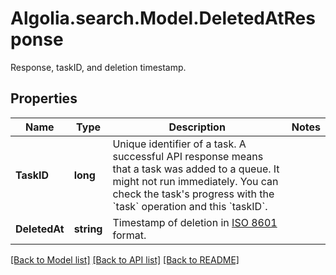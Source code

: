# Algolia.search.Model.DeletedAtResponse
Response, taskID, and deletion timestamp.

## Properties

Name | Type | Description | Notes
------------ | ------------- | ------------- | -------------
**TaskID** | **long** | Unique identifier of a task. A successful API response means that a task was added to a queue. It might not run immediately. You can check the task&#39;s progress with the &#x60;task&#x60; operation and this &#x60;taskID&#x60;.  | 
**DeletedAt** | **string** | Timestamp of deletion in [ISO 8601](https://wikipedia.org/wiki/ISO_8601) format. | 

[[Back to Model list]](../README.md#documentation-for-models) [[Back to API list]](../README.md#documentation-for-api-endpoints) [[Back to README]](../README.md)

